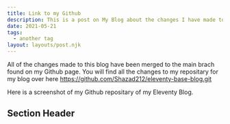```yaml
---
title: Link to my Github 
description: This is a post on My Blog about the changes I have made to it, including a link to my Github account where these changes can be found.
date: 2021-05-21
tags:
  - another tag
layout: layouts/post.njk
---
```


All of the changes made to this blog have been merged to the main brach found on my Github page. You will find all the changes to my repositary for my blog over here https://github.com/Shazad212/eleventy-base-blog.git

Here is a screenshot of my Github repositary of my Eleventy Blog. 
## Section Header


